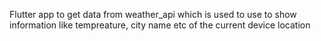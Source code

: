 Flutter app to get data from weather_api which is used  to use to show information like tempreature, city name etc of the current device location 
